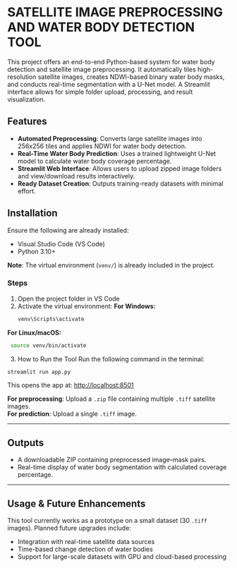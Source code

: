 # SATELLITE IMAGE PREPROCESSING AND WATER BODY DETECTION TOOL

This project offers an end-to-end Python-based system for water body detection and satellite image preprocessing. It automatically tiles high-resolution satellite images, creates NDWI-based binary water body masks, and conducts real-time segmentation with a U-Net model. A Streamlit interface allows for simple folder upload, processing, and result visualization.

## Features
- **Automated Preprocessing**: Converts large satellite images into 256x256 tiles and applies NDWI for water body detection.  
- **Real-Time Water Body Prediction**: Uses a trained lightweight U-Net model to calculate water body coverage percentage.  
- **Streamlit Web Interface**: Allows users to upload zipped image folders and view/download results interactively.  
- **Ready Dataset Creation**: Outputs training-ready datasets with minimal effort.

## Installation
Ensure the following are already installed:
- Visual Studio Code (VS Code)  
- Python 3.10+  

**Note**: The virtual environment (`venv/`) is already included in the project.

### Steps
1. Open the project folder in VS Code  
2. Activate the virtual environment:
   **For Windows:**
   ```bash
   venv\Scripts\activate
   ```
  **For Linux/macOS:**
   ```bash
    source venv/bin/activate
   ```
3. How to Run the Tool
Run the following command in the terminal:
```bash
streamlit run app.py
```
This opens the app at: [http://localhost:8501](http://localhost:8501)

**For preprocessing**: Upload a `.zip` file containing multiple `.tiff` satellite images.  
**For prediction**: Upload a single `.tiff` image.

---

## Outputs

- A downloadable ZIP containing preprocessed image–mask pairs.  
- Real-time display of water body segmentation with calculated coverage percentage.

---

## Usage & Future Enhancements

This tool currently works as a prototype on a small dataset (30 `.tiff` images). Planned future upgrades include:

- Integration with real-time satellite data sources  
- Time-based change detection of water bodies  
- Support for large-scale datasets with GPU and cloud-based processing
